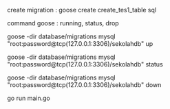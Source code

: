 create migration : 
goose create create_tes1_table sql

command goose : running, status, drop

goose -dir database/migrations mysql "root:password@tcp(127.0.0.1:3306)/sekolahdb" up

goose -dir database/migrations mysql "root:password@tcp(127.0.0.1:3306)/sekolahdb" status

goose -dir database/migrations mysql "root:password@tcp(127.0.0.1:3306)/sekolahdb" down

go run main.go
